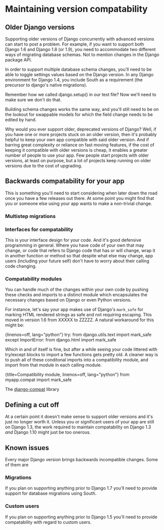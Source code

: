 # Maintaining version compatability

## Older Django versions

Supporting older versions of Django concurrently with advanced versions
can start to post a problem. For example, if you want to support both
Django 1.6 and Django 1.8 (or 1.9), you need to accommodate two
different ways of migrating database schemas. Not to mention changes in
the Django package API.

In order to support multiple database schema changes, you'll need to be
able to toggle settings values based on the Django version. In any
Django environment for Django 1.4, you include South as a requirement
(the precursor to django's native migrations).

Remember how we called django.setup() in our test file? Now we'll need
to make sure we don't do that.

Building schema changes works the same way, and you'll still need to be
on the lookout for swappable models for which the field change needs to
be edited by hand.

Why would you ever support older, deprecated versions of Django? Well,
if you have one or more projects stuck on an older version, then it's
probably helpful to keep your own app compatible with said older
version. And if barring great complexity or reliance on fast moving
features, if the cost of keeping it compatible with older versions is
cheap, it enables a greater number of people to use your app. Few people
start projects with older versions, at least on purpose, but a lot of
projects keep running on older versions due to the cost of upgrading.

## Backwards compatability for your app

This is something you'll need to start considering when later down the
road once you have a few releases out there. At some point you might
find that you or someone else using your app wants to make a non-trivial
change.

### Multistep migrations

### Interfaces for compatability

This is your interface design for your code. And it's good defensive
programming in general. Where you have code of your own that may change,
or code that refers to Django code that has or will change, wrap it in
another function or method so that despite what else may change, app
users (including your future self) don't have to worry about their
calling code changing.

### Compatability modules

You can handle much of the changes within your own code by pushing these
checks and imports to a distinct module which encapsulates the necessary
changes based on Django or even Python versions.

For instance, let's say your app makes use of Django's `mark_safe` for
marking HTML rendered strings as safe and not requiring escaping. This
moved in version 1.6 from XXXXX to ZZZZZ. A natural workaround for this
might be:

{linenos=off, lang="python"}
    try:
        from django.utils.text import mark_safe
    except ImportError:
        from django.html import mark_safe

Which in and of itself is fine, but after a while seeing your code
littered with try/except blocks to import a few functions gets pretty
old. A cleaner way is to push all of these conditonal imports into a
compatibility module, and import from that module in each calling
module.

{title=Compatibility module, linenos=off, lang="python"}
    from myapp.compat import mark_safe

The [django-compat](https://github.com/arteria/django-compat) library 


## Defining a cut off

At a certain point it doesn't make sense to support older versions and
it's just no longer worth it. Unless you or significant users of your
app are still on Django 1.3, the work required to maintain compatability
on Django 1.3 *and* Django 1.10 might just be too onerous.

## Known issues

Every major Django version brings backwards incompatible changes. Some
of them are 

### Migrations

If you plan on supporting anything prior to Django 1.7 you'll need to
provide support for database migrations using South.

### Custom users

If you plan on supporting anything prior to Django 1.5 you'll need to
provide compatability with regard to custom users.



